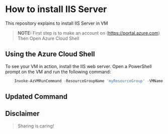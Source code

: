 # How to install IIS Server

This repository explains to install IIS Server in VM


> **NOTE:** First step is to make an account on (https://portal.azure.com) Then Open Azure Cloud Shell 


## Using the Azure Cloud Shell

To see your VM in action, install the IIS web server. Open a PowerShell prompt on the VM and run the following command:

```powershell
	Invoke-AzVMRunCommand -ResourceGroupName 'myResourceGroup' -VMName 'myVM' -CommandId 'RunPowerShellScript' -ScriptString 'Install-WindowsFeature -Name Web-Server -IncludeManagementTools'
```

## Updated Command

## Disclaimer

> Sharing is caring!